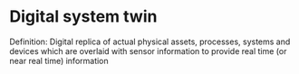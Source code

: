 # Digital system twin

Definition: Digital replica of actual physical assets, processes, systems and devices which are overlaid with sensor information to provide real time (or near real time) information